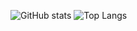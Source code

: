 <!--
**sl0thentr0py/sl0thentr0py** is a ✨ _special_ ✨ repository because its `README.md` (this file) appears on your GitHub profile.

Here are some ideas to get you started:

- 🔭 I’m currently working on ...
- 🌱 I’m currently learning ...
- 👯 I’m looking to collaborate on ...
- 🤔 I’m looking for help with ...
- 💬 Ask me about ...
- 📫 How to reach me: ...
- 😄 Pronouns: ...
- ⚡ Fun fact: ...
-->
![GitHub stats](https://github-readme-stats.vercel.app/api?username=sl0thentr0py&show_icons=true&theme=gruvbox)
![Top Langs](https://github-readme-stats.vercel.app/api/top-langs/?username=sl0thentr0py&size_weight=1&count_weight=0&layout=compact)
